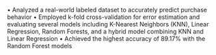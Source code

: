 • Analyzed a real-world labeled dataset to accurately predict purchase behavior
• Employed k-fold cross-validation for error estimation and evaluating several models including K-Nearest Neighbors (KNN), Linear Regression, Random Forests, and a hybrid model combining KNN and Linear Regression
• Achieved the highest accuracy of 89.17% with the Random Forest models
